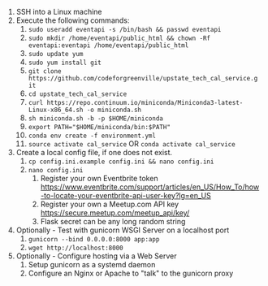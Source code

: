 1. SSH into a Linux machine
2. Execute the following commands:
   1. `sudo useradd eventapi -s /bin/bash && passwd eventapi`
   2. `sudo mkdir /home/eventapi/public_html && chown -Rf eventapi:eventapi /home/eventapi/public_html`
   3. `sudo update yum`
   4. `sudo yum install git`
   5. `git clone https://github.com/codeforgreenville/upstate_tech_cal_service.git`
   6. `cd upstate_tech_cal_service`
   7. `curl https://repo.continuum.io/miniconda/Miniconda3-latest-Linux-x86_64.sh -o miniconda.sh`
   8. `sh miniconda.sh -b -p $HOME/miniconda`
   9. `export PATH="$HOME/miniconda/bin:$PATH"`
   10. `conda env create -f environment.yml`
   11. `source activate cal_service` OR `conda activate cal_service`
3. Create a local config file, if one does not exist.
   1. `cp config.ini.example config.ini && nano config.ini`
   2. `nano config.ini`
      1. Register your own Eventbrite token https://www.eventbrite.com/support/articles/en_US/How_To/how-to-locate-your-eventbrite-api-user-key?lg=en_US
       2. Register your own a Meetup.com API key https://secure.meetup.com/meetup_api/key/
       3. Flask secret can be any long random string
4. Optionally - Test with gunicorn WSGI Server on a localhost port
   1. `gunicorn --bind 0.0.0.0:8000 app:app`
   2. `wget http://localhost:8000`
5. Optionally - Configure hosting via a Web Server 
   1. Setup gunicorn as a systemd daemon
   2. Configure an Nginx or Apache to "talk" to the gunicorn proxy
